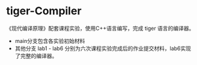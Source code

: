 # tiger-Compiler

《现代编译原理》配套课程实验，使用C++语言编写，完成 tiger 语言的编译器。

- main分支包含各实验初始材料
- 其他分支 lab1 - lab6 分别为六次课程实验完成后的作业提交材料，lab6实现了完整的编译器。